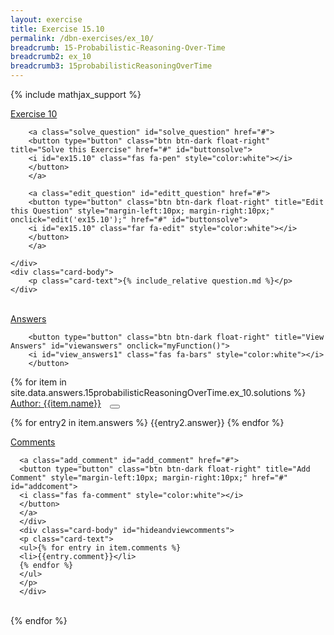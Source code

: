```yaml
---
layout: exercise
title: Exercise 15.10
permalink: /dbn-exercises/ex_10/
breadcrumb: 15-Probabilistic-Reasoning-Over-Time
breadcrumb2: ex_10
breadcrumb3: 15probabilisticReasoningOverTime
---
```


{% include mathjax_support %}


<div class="card">
    <div class="card-header p-2">
        <a href='#' class="p-2">Exercise 10
        </a>

        <a class="solve_question" id="solve_question" href="#">
        <button type="button" class="btn btn-dark float-right" title="Solve this Exercise" href="#" id="buttonsolve">
        <i id="ex15.10" class="fas fa-pen" style="color:white"></i>
        </button>
        </a>

        <a class="edit_question" id="editt_question" href="#">
        <button type="button" class="btn btn-dark float-right" title="Edit this Question" style="margin-left:10px; margin-right:10px;" onclick="edit('ex15.10');" href="#" id="buttonsolve">
        <i id="ex15.10" class="far fa-edit" style="color:white"></i>
        </button>
        </a>

    </div>
    <div class="card-body">
        <p class="card-text">{% include_relative question.md %}</p>
    </div>
</div>

<br>
<div class="card">
    <div class="card-header p-2">
        <a href="#" class="p-2">Answers</a>


        <button type="button" class="btn btn-dark float-right" title="View Answers" id="viewanswers" onclick="myFunction()">
        <i id="view_answers1" class="fas fa-bars" style="color:white"></i>
        </button>

</div>
<div class="card-body" id="hideandviewanswers">
{% for item in site.data.answers.15probabilisticReasoningOverTime.ex_10.solutions %}
<div class="card">
   <div class="card-header p-2">
      <a href="#" class="p-2">Author: {{item.name}}</a>
      <a class="upvote_answer" id="upvote_answer" href="#">
      <button type="button" class="btn btn-dark float-right" title="Upvote answer" style="margin-left:10px; margin-right:10px;" href="#" id="upvoteanswer">
      <i class="far fa-thumbs-up" style="color:white"></i>
      </button>
      </a>
      </div>
<div class="card-body">
<p class="card-text">
{% for entry2 in item.answers %}
{{entry2.answer}}
{% endfor %}
</p>
<div class="card">
   <div class="card-header p-2">
      <a href="#" class="p-2">Comments</a>

      <a class="add_comment" id="add_comment" href="#">
      <button type="button" class="btn btn-dark float-right" title="Add Comment" style="margin-left:10px; margin-right:10px;" href="#" id="addcoment">
      <i class="fas fa-comment" style="color:white"></i>
      </button>
      </a>
      </div>
      <div class="card-body" id="hideandviewcomments">
      <p class="card-text">
      <ul>{% for entry in item.comments %}
      <li>{{entry.comment}}</li>
      {% endfor %}
      </ul>
      </p>
      </div>
</div>
</div>
</div>
<br>
{% endfor %}
